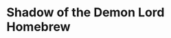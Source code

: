 # Shadow of the Demon Lord Homebrew


<!-- - [Deep Ones](necronomicon/deep_ones.md) -->
<!-- - [Ghouls(Mythos)](Necronomicon/ghouls_mythos.md) -->
